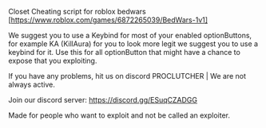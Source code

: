 Closet Cheating script for roblox bedwars [https://www.roblox.com/games/6872265039/BedWars-1v1]

We suggest you to use a Keybind for most of your enabled optionButtons, for example KA (KillAura) for you to look more legit we suggest you to use a keybind for it.
Use this for all optionButton that might have a chance to expose that you exploiting.

If you have any problems, hit us on discord PROCLUTCHER | We are not always active.

Join our discord server: https://discord.gg/ESuqCZADGG

Made for people who want to exploit and not be called an exploiter.
